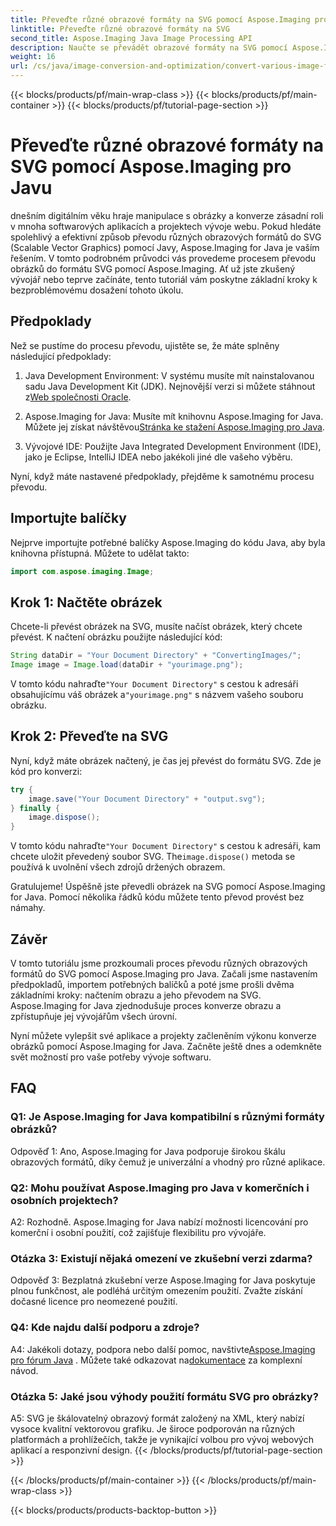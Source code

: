 ```yaml
---
title: Převeďte různé obrazové formáty na SVG pomocí Aspose.Imaging pro Javu
linktitle: Převeďte různé obrazové formáty na SVG
second_title: Aspose.Imaging Java Image Processing API
description: Naučte se převádět obrazové formáty na SVG pomocí Aspose.Imaging for Java. Průvodce krok za krokem pro vývojáře.
weight: 16
url: /cs/java/image-conversion-and-optimization/convert-various-image-formats-to-svg/
---
```


{{< blocks/products/pf/main-wrap-class >}}
{{< blocks/products/pf/main-container >}}
{{< blocks/products/pf/tutorial-page-section >}}

# Převeďte různé obrazové formáty na SVG pomocí Aspose.Imaging pro Javu

dnešním digitálním věku hraje manipulace s obrázky a konverze zásadní roli v mnoha softwarových aplikacích a projektech vývoje webu. Pokud hledáte spolehlivý a efektivní způsob převodu různých obrazových formátů do SVG (Scalable Vector Graphics) pomocí Javy, Aspose.Imaging for Java je vaším řešením. V tomto podrobném průvodci vás provedeme procesem převodu obrázků do formátu SVG pomocí Aspose.Imaging. Ať už jste zkušený vývojář nebo teprve začínáte, tento tutoriál vám poskytne základní kroky k bezproblémovému dosažení tohoto úkolu.

## Předpoklady

Než se pustíme do procesu převodu, ujistěte se, že máte splněny následující předpoklady:

1.  Java Development Environment: V systému musíte mít nainstalovanou sadu Java Development Kit (JDK). Nejnovější verzi si můžete stáhnout z[Web společnosti Oracle](https://www.oracle.com/java/technologies/javase-downloads).

2.  Aspose.Imaging for Java: Musíte mít knihovnu Aspose.Imaging for Java. Můžete jej získat návštěvou[Stránka ke stažení Aspose.Imaging pro Java](https://releases.aspose.com/imaging/java/).

3. Vývojové IDE: Použijte Java Integrated Development Environment (IDE), jako je Eclipse, IntelliJ IDEA nebo jakékoli jiné dle vašeho výběru.

Nyní, když máte nastavené předpoklady, přejděme k samotnému procesu převodu.

## Importujte balíčky

Nejprve importujte potřebné balíčky Aspose.Imaging do kódu Java, aby byla knihovna přístupná. Můžete to udělat takto:

```java
import com.aspose.imaging.Image;
```

## Krok 1: Načtěte obrázek

Chcete-li převést obrázek na SVG, musíte načíst obrázek, který chcete převést. K načtení obrázku použijte následující kód:

```java
String dataDir = "Your Document Directory" + "ConvertingImages/";
Image image = Image.load(dataDir + "yourimage.png");
```

 V tomto kódu nahraďte`"Your Document Directory"` s cestou k adresáři obsahujícímu váš obrázek a`"yourimage.png"` s názvem vašeho souboru obrázku.

## Krok 2: Převeďte na SVG

Nyní, když máte obrázek načtený, je čas jej převést do formátu SVG. Zde je kód pro konverzi:

```java
try {
    image.save("Your Document Directory" + "output.svg");
} finally {
    image.dispose();
}
```

 V tomto kódu nahraďte`"Your Document Directory"` s cestou k adresáři, kam chcete uložit převedený soubor SVG. The`image.dispose()` metoda se používá k uvolnění všech zdrojů držených obrazem.

Gratulujeme! Úspěšně jste převedli obrázek na SVG pomocí Aspose.Imaging for Java. Pomocí několika řádků kódu můžete tento převod provést bez námahy.

## Závěr

V tomto tutoriálu jsme prozkoumali proces převodu různých obrazových formátů do SVG pomocí Aspose.Imaging pro Java. Začali jsme nastavením předpokladů, importem potřebných balíčků a poté jsme prošli dvěma základními kroky: načtením obrazu a jeho převodem na SVG. Aspose.Imaging for Java zjednodušuje proces konverze obrazu a zpřístupňuje jej vývojářům všech úrovní.

Nyní můžete vylepšit své aplikace a projekty začleněním výkonu konverze obrázků pomocí Aspose.Imaging for Java. Začněte ještě dnes a odemkněte svět možností pro vaše potřeby vývoje softwaru.

## FAQ

### Q1: Je Aspose.Imaging for Java kompatibilní s různými formáty obrázků?

Odpověď 1: Ano, Aspose.Imaging for Java podporuje širokou škálu obrazových formátů, díky čemuž je univerzální a vhodný pro různé aplikace.

### Q2: Mohu používat Aspose.Imaging pro Java v komerčních i osobních projektech?

A2: Rozhodně. Aspose.Imaging for Java nabízí možnosti licencování pro komerční i osobní použití, což zajišťuje flexibilitu pro vývojáře.

### Otázka 3: Existují nějaká omezení ve zkušební verzi zdarma?

Odpověď 3: Bezplatná zkušební verze Aspose.Imaging for Java poskytuje plnou funkčnost, ale podléhá určitým omezením použití. Zvažte získání dočasné licence pro neomezené použití.

### Q4: Kde najdu další podporu a zdroje?

 A4: Jakékoli dotazy, podpora nebo další pomoc, navštivte[Aspose.Imaging pro fórum Java](https://forum.aspose.com/) . Můžete také odkazovat na[dokumentace](https://reference.aspose.com/imaging/java/) za komplexní návod.

### Otázka 5: Jaké jsou výhody použití formátu SVG pro obrázky?

A5: SVG je škálovatelný obrazový formát založený na XML, který nabízí vysoce kvalitní vektorovou grafiku. Je široce podporován na různých platformách a prohlížečích, takže je vynikající volbou pro vývoj webových aplikací a responzivní design.
{{< /blocks/products/pf/tutorial-page-section >}}

{{< /blocks/products/pf/main-container >}}
{{< /blocks/products/pf/main-wrap-class >}}

{{< blocks/products/products-backtop-button >}}
